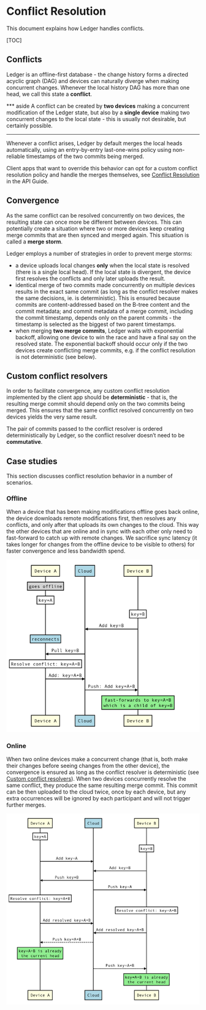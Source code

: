 # Conflict Resolution

This document explains how Ledger handles conflicts.

[TOC]

## Conflicts

Ledger is an offline-first database - the change history forms a directed
acyclic graph (DAG) and devices can naturally diverge when making concurrent
changes. Whenever the local history DAG has more than one head, we call this
state a **conflict**.

*** aside
A conflict can be created by **two devices** making a concurrent modification of
the Ledger state, but also by a **single device** making two concurrent changes
to the local state - this is usually not desirable, but certainly possible.
***

Whenever a conflict arises, Ledger by default merges the local heads
automatically, using an entry-by-entry last-one-wins policy using non-reliable
timestamps of the two commits being merged.

Client apps that want to override this behavior can opt for a custom conflict
resolution policy and handle the merges themselves, see [Conflict
Resolution](api_guide.md#Conflict-resolution) in the API Guide.

## Convergence

As the same conflict can be resolved concurrently on two devices, the resulting
state can once more be different between devices. This can potentially create a
situation where two or more devices keep creating merge commits that are then
synced and merged again. This situation is called a **merge storm**.

Ledger employs a number of strategies in order to prevent merge storms:

 - a device uploads local changes **only** when the local state is resolved
   (there is a single local head). If the local state is divergent, the device
   first resolves the conflicts and only later uploads the result.
 - identical merge of two commits made concurrently on multiple devices results
   in the exact same commit (as long as the conflict resolver makes the same
   decisions, ie. is deterministic). This is ensured because commits are
   content-addressed based on the B-tree content and the commit metadata; and
   commit metadata of a merge commit, including the commit timestamp, depends
   only on the parent commits - the timestamp is selected as the biggest of two
   parent timestamps.
 - when merging **two merge commits**, Ledger waits with exponential backoff,
   allowing one device to win the race and have a final say on the resolved state.
   The exponential backoff should occur only if the two devices create
   conflicting merge commits, e.g. if the conflict resolution is not
   deterministic (see below).

## Custom conflict resolvers

In order to facilitate convergence, any custom conflict resolution implemented
by the client app should be **deterministic** - that is, the resulting merge
commit should depend only on the two commits being merged. This ensures that the
same conflict resolved concurrently on two devices yields the very same result.

The pair of commits passed to the conflict resolver is ordered deterministically
by Ledger, so the conflict resolver doesn’t need to be **commutative**.

## Case studies

This section discusses conflict resolution behavior in a number of scenarios.

### Offline

When a device that has been making modifications offline goes back online, the
device downloads remote modifications first, then resolves any conflicts, and
only after that uploads its own changes to the cloud. This way the other devices
that are online and in sync with each other only need to fast-forward to catch
up with remote changes. We sacrifice sync latency (it takes longer for changes
from the offline device to be visible to others) for faster convergence and less
bandwidth spend.

![conflict_resolution_offline](conflict_resolution_offline.png)

### Online

When two online devices make a concurrent change (that is, both make their
changes before seeing changes from the other device), the convergence is ensured
as long as the conflict resolver is deterministic (see [Custom conflict
resolvers](#Custom-conflict-resolvers)). When two devices concurrently resolve
the same conflict, they produce the same resulting merge commit. This commit can
be then uploaded to the cloud twice, once by each device, but any extra
occurrences will be ignored by each participant and will not trigger further
merges.

![conflict_resolution_two_devices](conflict_resolution_two_devices.png)
